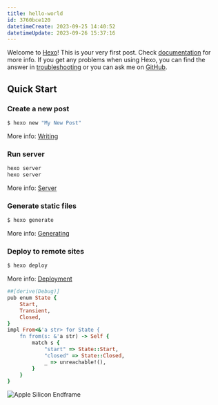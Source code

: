 ```yaml
---
title: hello-world
id: 3760bce120
datetimeCreate: 2023-09-25 14:40:52
datetimeUpdate: 2023-09-26 15:37:16
---
```

Welcome to [Hexo](https://hexo.io/)! This is your very first post. Check [documentation](https://hexo.io/docs/) for more info. If you get any problems when using Hexo, you can find the answer in [troubleshooting](https://hexo.io/docs/troubleshooting.html) or you can ask me on [GitHub](https://github.com/hexojs/hexo/issues).

## Quick Start

### Create a new post

``` bash
$ hexo new "My New Post"
```

More info: [Writing](https://hexo.io/docs/writing.html)

### Run server

``` bash
hexo server
hexo server
```

More info: [Server](https://hexo.io/docs/server.html)

### Generate static files

``` bash
$ hexo generate
```

More info: [Generating](https://hexo.io/docs/generating.html)

### Deploy to remote sites

``` bash
$ hexo deploy
```

More info: [Deployment](https://hexo.io/docs/one-command-deployment.html)

```ruby
##[derive(Debug)]
pub enum State {
    Start,
    Transient,
    Closed,
}
impl From<&'a str> for State {
    fn from(s: &'a str) -> Self {
        match s {
            "start" => State::Start,
            "closed" => State::Closed,
            _ => unreachable!(),
        }
    }
}
```

![Apple Silicon Endframe](https://www.apple.com.cn/v/macbook-air/m/images/overview/apple_silicon_endframe__forvi6ykwn6m_large_2x.jpg)



